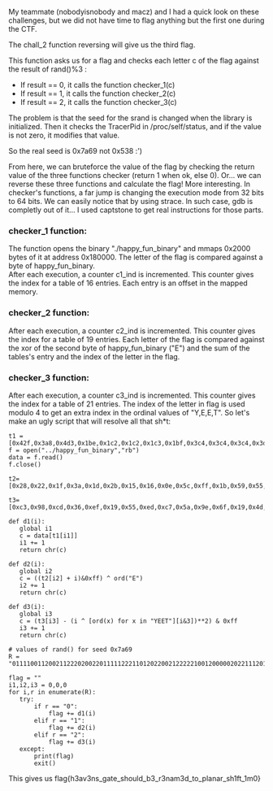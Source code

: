 My teammate (nobodyisnobody and macz) and I had a quick look on these
challenges, but we did not have time to flag anything but the first one during
the CTF.

The chall_2 function reversing will give us the third flag.

This function asks us for a flag and checks each letter c of the flag against
the result of rand()%3 :  
* If result == 0, it calls the function checker_1(c)  
* If result == 1, it calls the function checker_2(c)  
* If result == 2, it calls the function checker_3(c)

The problem is that the seed for the srand is changed when the library is
initialized. Then it checks the TracerPid in /proc/self/status, and if the
value is not zero, it modifies that value.

So the real seed is 0x7a69 not 0x538 :')

From here, we can bruteforce the value of the flag by checking the return
value of the three functions checker (return 1 when ok, else 0). Or... we can
reverse these three functions and calculate the flag! More interesting. In
checker's functions, a far jump is changing the execution mode from 32 bits to
64 bits. We can easily notice that by using strace. In such case, gdb is
completly out of it... I used captstone to get real instructions for those
parts.

### checker_1 function:  
The function opens the binary "./happy_fun_binary" and mmaps 0x2000 bytes of
it at address 0x180000. The letter of the flag is compared against a byte of
happy_fun_binary.  
After each execution, a counter c1_ind is incremented. This counter gives the
index for a table of 16 entries. Each entry is an offset in the mapped memory.

### checker_2 function:  
After each execution, a counter c2_ind is incremented. This counter gives the
index for a table of 19 entries. Each letter of the flag is compared against
the xor of the second byte of happy_fun_binary ("E") and the sum of the
tables's entry and the index of the letter in the flag.

### checker_3 function:  
After each execution, a counter c3_ind is incremented. This counter gives the
index for a table of 21 entries. The index of the letter in flag is used
modulo 4 to get an extra index in the ordinal values of "Y,E,E,T". So let's
make an ugly script that will resolve all that sh*t:

```  
t1 =
[0x42f,0x3a8,0x4d3,0x1be,0x1c2,0x1c2,0x1c3,0x1bf,0x3c4,0x3c4,0x3c4,0x3db,0x1be,0x3c4,0x4bd,0x2c8]  
f = open("../happy_fun_binary","rb")  
data = f.read()  
f.close()

t2=[0x28,0x22,0x1f,0x3a,0x1d,0x2b,0x15,0x16,0x0e,0x5c,0xff,0x1b,0x59,0x55,0xff,0x0d,0x0b,0xff,0xf3]

t3=[0xc3,0x98,0xcd,0x36,0xef,0x19,0x55,0xed,0xc7,0x5a,0x9e,0x6f,0x19,0x4d,0x62,0x9f,0x2c,0x81,0x42,0xf6,0xd9]

def d1(i):  
   global i1  
   c = data[t1[i1]]  
   i1 += 1  
   return chr(c)

def d2(i):  
   global i2  
   c = ((t2[i2] + i)&0xff) ^ ord("E")  
   i2 += 1  
   return chr(c)

def d3(i):  
   global i3  
   c = (t3[i3] - (i ^ [ord(x) for x in "YEET"][i&3])**2) & 0xff  
   i3 += 1  
   return chr(c)

# values of rand() for seed 0x7a69  
R =
"0111100112002112220200220111112221101202200212222210012000002022111201021022022011002000010010021102212121101101211212001102210121022011002120220"

flag = ""  
i1,i2,i3 = 0,0,0  
for i,r in enumerate(R):  
   try:  
       if r == "0":  
           flag += d1(i)  
       elif r == "1":  
           flag += d2(i)  
       elif r == "2":  
           flag += d3(i)  
   except:  
       print(flag)  
       exit()

```

This gives us flag{h3av3ns_gate_should_b3_r3nam3d_to_planar_sh1ft_1m0}